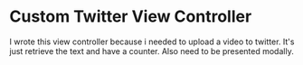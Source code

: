 Custom Twitter View Controller
==============================

I wrote this view controller because i needed to upload a video to twitter. It's just retrieve the text and have a counter. Also need to be presented modally.
